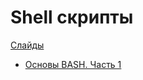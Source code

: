 # Shell скрипты

[Слайды](https://dbeliakov.github.io/mipt-industrial-programming/lectures/02/lecture.slide.html)

* [Основы BASH. Часть 1](https://habr.com/ru/post/47163/)